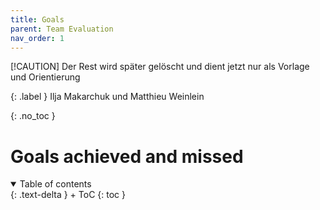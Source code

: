 ```yaml
---
title: Goals
parent: Team Evaluation
nav_order: 1
---
```


[!CAUTION]
Der Rest wird später gelöscht und dient jetzt nur als Vorlage und Orientierung

{: .label }
Ilja Makarchuk und Matthieu Weinlein

{: .no_toc }
# Goals achieved and missed

<details open markdown="block">
{: .text-delta }
<summary>Table of contents</summary>
+ ToC
{: toc }
</details>
